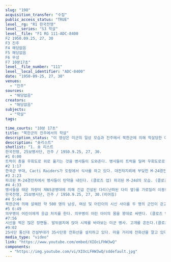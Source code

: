 ```yaml
---
slug: "198"
acquisition_transfer: "수집"
public_access_status: "TRUE"
level__rg: "R1 한국전쟁"
level__series: "S3 학살"
level__file: "F1 RG 111-ADC-8400
F2 1950.09.25, 27, 30
F3 진주 
F4 해당없음
F5 해당없음
F6 무성 
F7 10분17초"
level__file_number: "111"
level__local_identifier: "ADC-8400"
date: "1950-09-25, 27, 30"
venues: 
  - "진주"
sources: 
  - "해당없음"
creators: 
  - "해당없음"
subjects: 
  - "학살"
tags: 

time_courts: "10분 17초"
title: "북한군의 진주에서의 학살"
description_status: "이 영상은 미군의 일상 모습과 진주에서 북한군에 의해 학살당한 이들의 시신, 부상당한 민간인의 모습을 담고 있다. "
description: "숏리스트"
shotlist: "1. 숏 리스트
한국전쟁, 25보병사단, 진주 / 1950.9.25, 27, 30.
#1 0:00
트럭이 총을 우회도로 위로 옮기는 것을 병사들이 도와준다. 병사들이 트럭을 밀며 우회도로로 올라간다. (풀 샷/미디움 샷/클로즈 업) 25보병사단장 조지 B 바스 준장이 교통을 지휘하고 있다. (미디엄 샷) 트럭이 지나간다. 우측 언덕 위에는 조지 준장이 서 있다. 
#2 1:17
한국군 부대, Cacti Raiders가 도랑에서 식사를 하고 있다. 대전차지뢰에 부딪힌 M-24경전차를 전차병들이 살펴보고 있다. (미디엄 샷들) 병사들 몇 명이 바닥에 앉아있다. 그 옆에 무전기가 서 있다. 
#3 2:23 
파괴된 M-24경전차에서 병사들이 탄약을 내린다. (클로즈 업) 파괴된 M-24d의 모습. (클로즈 업) M-24에 '어서 오십시오'(Welcome US ARMY)라고 적혀 있다. 다리 근처에서 휴식을 취하는 병사들. (미디엄 샷/왼쪽 첫 번째부터 오른쪽으로) 89전차대대 돌빈 중령, 35보병연대 헨리 피셔 대령, 25사단장 윌리엄 B 킨 소장이 지프에서 지도를 보고 있다. 진주 외곽. (미디엄 샷) 피셔 대령과 킨 소장. (미디엄 샷) 35연대 차량이 길거리에 주차되어 있다.
#4 4:33
병사들을 태운 차량이 제65공병대에 의해 긴급 건설된 다리(난파된 다리 옆)를 가로질러 이동한다.
한국전쟁, 25보병사단, 진주 / 1950.9.25, 27, 30.(이어짐)
#4 5:44
북한군에 의해 살해된 약 500 명의 남성, 여성 및 어린이의 시신 사이를 두 명의 군인이 걷고 있다. (클로즈 업) 몇몇 시신. (롱 샷) 도랑 안에 시신들. (미디엄 샷) 머리와 얼굴에서 피를 흘린 시체. (클로즈 업) 묶인 손. CU, 시체 일부
#5 6:49
의무병이 어린이에게 응급 처치를 한다. 의무병이 어린 아이의 몸을 붕대로 싸맨다. (클로즈 업) 죽은 여성의 시신. 한국 여성이 친지를 확인하기 위해 시체 사이를 걷는다.
#7:56
시신을 찍은 많은 장면들. 발뒤꿈치에 앉아 시체를 바라보는 미군 병사. 고개를 흔든다.(클로즈 업) 한국 여성 2명. 한명은 흐느낀다. (클로즈 업) 흐느끼는 여성. 
#9:02
25사단 통신대 건설부대가 35사단용 전화선을 설치하고 있다. 마을 거리에 전화선을 깔고 있다. 트럭으로 전화선을 깔고 있다. (클로즈 업) 통신병이 전선을 들고 카메라를 향해 움직인다. 전봇대에 남자가 올라가 있다."
media_type: "video"
link: "https://www.youtube.com/embed/XIOcLFHW3wQ"
components: 
  - "https://img.youtube.com/vi/XIOcLFHW3wQ/sddefault.jpg"
---
```

